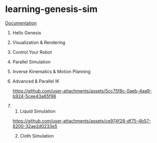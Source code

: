 # learning-genesis-sim

[Documentation](https://genesis-world.readthedocs.io/en/latest/user_guide/index.html)

1. Hello Genesis
2. Visualization & Rendering
3. Control Your Robot
4. Parallel Simulation
5. Inverse Kinematics & Motion Planning
6. Advanced & Parallel IK

   https://github.com/user-attachments/assets/5cc75f8c-0aeb-4aa9-b924-5cee43a65f96

7. 1. Liquid Simulation
   
   https://github.com/user-attachments/assets/ce974f28-df75-4b57-8200-32ae2d0233e5
   
   2. Cloth Simulation


 


